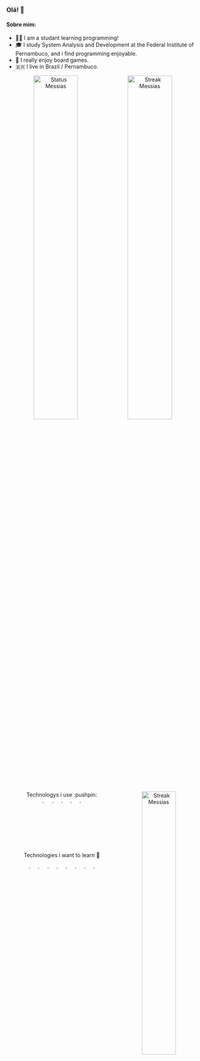 ### Olá! 👋
####  Sobre mim: 
-  👨‍🎓  I am a studant learning programming!                                                      
-  🎓  I study System Analysis and Development at the Federal Institute of Pernambuco, and i find programming enjoyable.                     
-  🎲  I really enjoy board games.
-  🇧🇷  I live in Brazil / Pernambuco.


<div align="center">
  <img  width="48%" src="https://github-readme-stats.vercel.app/api?username=Messias-Acacy&theme=apprentice&show_icons=true&hide_border=true&count_private=true" alt="Status Messias">
  <img  width="48%" src="https://github-readme-streak-stats.herokuapp.com/?user=Messias-Acacy&theme=apprentice&hide_border=true" alt="Streak Messias">
</div>

<div align="center">
 
  <img width="42%"  heigth="100%" align="right" src="https://github-readme-stats.vercel.app/api/top-langs/?username=Messias-Acacy&theme=apprentice&hide_progress=true&show_icons=false&hide_border=true&layout=compact" alt="Streak Messias">
  
  <div>  Technologys i use :pushpin:</div>
    <img  height="3%" width="4%" src="https://cdn.jsdelivr.net/gh/devicons/devicon@latest/icons/javascript/javascript-original.svg"  />
    <img  height="3%" width="4%" src="https://cdn.jsdelivr.net/gh/devicons/devicon@latest/icons/html5/html5-original.svg" />
    <img  height="3%" width="4%" src="https://cdn.jsdelivr.net/gh/devicons/devicon@latest/icons/css3/css3-original.svg" />
    <img  height="3%" width="4%" src="https://cdn.jsdelivr.net/gh/devicons/devicon@latest/icons/python/python-original.svg" />
    <img  height="3%" width="4%" src="https://cdn.jsdelivr.net/gh/devicons/devicon@latest/icons/java/java-plain.svg" />
    
  
  <div align="center">
    
  </div>

  Technologies i want to learn 🥏
   <div align="center">
    <img height="3%" width="4%" src="https://cdn.jsdelivr.net/gh/devicons/devicon@latest/icons/react/react-original.svg" />
    <img height="3%" width="4%" src="https://cdn.jsdelivr.net/gh/devicons/devicon@latest/icons/nodejs/nodejs-plain.svg" />
    <img height="3%" width="4%" src="https://cdn.jsdelivr.net/gh/devicons/devicon@latest/icons/csharp/csharp-original.svg" />
    <img height="3%" width="4%" src="https://cdn.jsdelivr.net/gh/devicons/devicon@latest/icons/electron/electron-original.svg" />
    <img height="3%" width="4%" src="https://cdn.jsdelivr.net/gh/devicons/devicon@latest/icons/typescript/typescript-original.svg" />
    <img height="3%" width="4%" src="https://cdn.jsdelivr.net/gh/devicons/devicon@latest/icons/git/git-original.svg" />
    <img height="3%" width="4%" src="https://cdn.jsdelivr.net/gh/devicons/devicon@latest/icons/spring/spring-original.svg" />
    <img height="3%" width="4%" src="https://cdn.jsdelivr.net/gh/devicons/devicon@latest/icons/hibernate/hibernate-original.svg" /> 
     
    
  </div>
  
  

    
  
 
</div>



   

 
  
 
  

  

